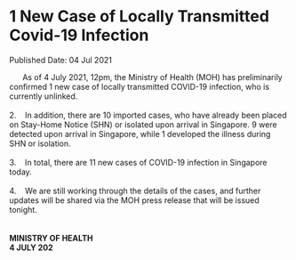 <html>
    <meta http-equiv="Content-Type" content="text/html; charset=utf-8"/>
    <meta charset="utf-8"/>
    <title>1 New Case of Locally Transmitted Covid-19 Infection </title>
    <body><h1>1 New Case of Locally Transmitted Covid-19 Infection </h1>
    <p>Published Date: 04 Jul 2021</p> &nbsp; &nbsp; &nbsp; As of 4 July 2021, 12pm, the Ministry of Health (MOH) has preliminarily confirmed 1 new case of locally transmitted COVID-19 infection, who is currently unlinked.<br><br>2.&nbsp; &nbsp; In addition, there are 10 imported cases, who have already been placed on Stay-Home Notice (SHN) or isolated upon arrival in Singapore. 9 were detected upon arrival in Singapore, while 1 developed the illness during SHN or isolation.<br><br>3.&nbsp; &nbsp; In total, there are 11 new cases of COVID-19 infection in Singapore today.<br><br>4.&nbsp; &nbsp; We are still working through the details of the cases, and further updates will be shared via the MOH press release that will be issued tonight.&nbsp;<br><br><br><strong>MINISTRY OF HEALTH<br>4 JULY 202<br></strong><div><br></div></body>
</html>